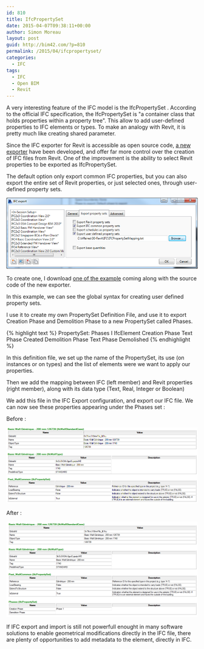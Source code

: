 ```yaml
---
id: 810
title: IfcPropertySet
date: 2015-04-07T09:38:11+00:00
author: Simon Moreau
layout: post
guid: http://bim42.com/?p=810
permalink: /2015/04/ifcpropertyset/
categories:
  - IFC
tags:
  - IFC
  - Open BIM
  - Revit
---
```

A very interesting feature of the IFC model is the IfcPropertySet . According to the official IFC specification, the IfcPropertySet is "a container class that holds properties within a property tree". This allow to add user-defined properties to IFC elements or types. To make an analogy with Revit, it is pretty much like creating shared parameter.

Since the IFC exporter for Revit is accessible as open source code, [a new exporter](https://apps.exchange.autodesk.com/RVT/en/Detail/Index?id=appstore.exchange.autodesk.com%3Aifc2015_windows32and64%3Aen) have been developed, and offer far more control over the creation of IFC files from Revit. One of the improvement is the ability to select Revit properties to be exported as IfcPropertySet.

The default option only export common IFC properties, but you can also export the entire set of Revit properties, or just selected ones, through user-defined property sets.

![IFCExportProperties](/assets/2015/04/IFCExportProperties.png)

To create one, I download [one of the example](http://sourceforge.net/p/ifcexporter/wiki/Notes%20on%20support%20for%20Extended%20FMHandOverView/) coming along with the source code of the new exporter.

In this example, we can see the global syntax for creating user defined property sets.

I use it to create my own PropertySet Definition File, and use it to export Creation Phase and Demolition Phase to a new PropertySet called Phases.

{% highlight text %}
PropertySet:  Phases  I IfcElement
Creation Phase  Text  Phase Created
Demolition Phase  Text  Phase Demolished
{% endhighlight %}

In this definition file, we set up the name of the PropertySet, its use (on instances or on types) and the list of elements were we want to apply our properties.

Then we add the mapping between IFC (left member) and Revit properties (right member), along with its data type (Text, Real, Integer or Boolean)

We add this file in the IFC Export configuration, and export our IFC file. We can now see these properties appearing under the Phases set :

Before :

![Before](/assets/2015/04/Before.png)

After :

![After](/assets/2015/04/After.png)

If IFC export and import is still not powerfull enought in many software solutions to enable geometrical modifications directly in the IFC file, there are plenty of opportunities to add metadata to the element, directly in IFC.